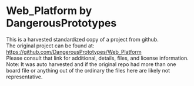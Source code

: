 
# Web_Platform by DangerousPrototypes  
This is a harvested standardized copy of a project from github.  
The original project can be found at:  
https://github.com/DangerousPrototypes/Web_Platform  
Please consult that link for additional, details, files, and license information.  
Note: It was auto harvested and if the original repo had more than one board file or anything out of the ordinary the files here are likely not representative.  
    